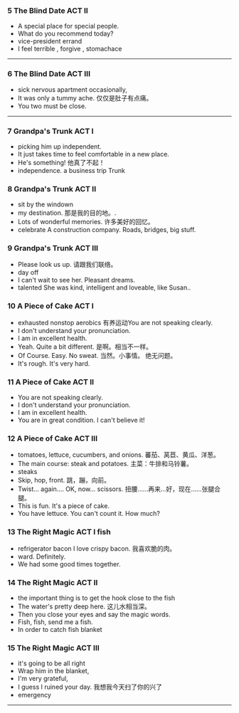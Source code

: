 ### 5 The Blind Date  ACT II
* A special place for special people. 
* What do you recommend today? 
* vice-president   errand 
* I feel terrible , forgive , stomachace
***********
### 6 The Blind Date  ACT III
* sick nervous apartment occasionally, 
* It was only a tummy ache. 仅仅是肚子有点痛。
* You two must be close.  

***********

### 7 Grandpa's Trunk ACT I

* picking him up  independent.
* It just takes time to feel comfortable in a new place.
* He's something! 他真了不起！
* independence. a business trip  Trunk

### 8 Grandpa's Trunk ACT II

* sit by the windown
* my destination. 那是我的目的地。.
* Lots of wonderful memories. 许多美好的回忆。
* celebrate A construction company. Roads, bridges, big stuff.

### 9 Grandpa's Trunk ACT III

* Please look us up. 请跟我们联络。
* day off
* I can't wait to see her.  Pleasant dreams. 
* talented She was kind, intelligent and loveable, like Susan..

### 10 A Piece of Cake ACT I
* exhausted  nonstop  aerobics 有养运动You are not speaking clearly.
* I don't understand your pronunciation.
* I am in excellent health.
* Yeah. Quite a bit different. 是啊。相当不一样。
* Of Course. Easy. No sweat. 当然。小事情。 绝无问题。
* It's rough. It's very hard.

### 11 A Piece of Cake ACT II
* You are not speaking clearly.
* I don't understand your pronunciation.
* I am in excellent health.
* You are in great condition. I can't believe it! 

### 12 A Piece of Cake ACT III
* tomatoes, lettuce, cucumbers, and onions. 蕃茄、莴苣、黄瓜、洋葱。
* The main course: steak and potatoes. 主菜：牛排和马铃薯。
* steaks
* Skip, hop, front. 跳，蹦，向前。 
* Twist... again.... OK, now... scissors. 扭腰……再来…好，现在……张腿合腿。 
* This is fun. It's a piece of cake. 
* You have lettuce. You can't count it. How much?

### 13 The Right Magic ACT I fish
* refrigerator bacon I love crispy bacon. 我喜欢脆的肉。
* ward. Definitely.
* We had some good times together.

### 14 The Right Magic ACT II
* the important thing is to get the hook close to the fish
* The water's pretty deep here. 这儿水相当深。
* Then you close your eyes and say the magic words. 
* Fish, fish, send me a fish. 
* In order to catch fish blanket

### 15 The Right Magic ACT III
*  it's going to be all right
* Wrap him in the blanket, 
* I'm very grateful, 
* I guess I ruined your day. 我想我今天扫了你的兴了
* emergency
* * * *****
